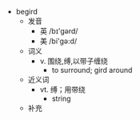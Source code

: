 - begird
  - 发音
    - 英 /bɪ'gərd/
    - 美 /bi'ɡə:d/
  - 词义
    - v. 围绕,缚,以带子缠绕
      - to surround; gird around 
  - 近义词
    - vt. 缚；用带绕
      - string
  - 补充